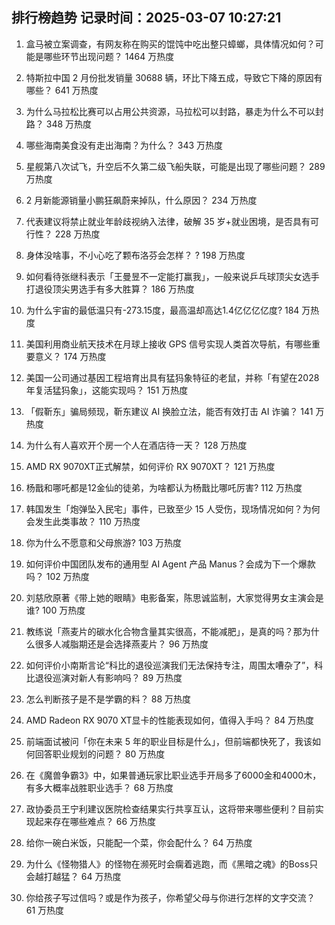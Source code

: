 
## 排行榜趋势 记录时间：2025-03-07 10:27:21
  
  1. 盒马被立案调查，有网友称在购买的馄饨中吃出整只蟑螂，具体情况如何？可能是哪些环节出现问题？ 1464 万热度
    
  2. 特斯拉中国 2 月份批发销量 30688 辆，环比下降五成，导致它下降的原因有哪些？ 641 万热度
    
  3. 为什么马拉松比赛可以占用公共资源，马拉松可以封路，暴走为什么不可以封路？ 348 万热度
    
  4. 哪些海南美食没有走出海南？为什么？ 343 万热度
    
  5. 星舰第八次试飞，升空后不久第二级飞船失联，可能是出现了哪些问题？ 289 万热度
    
  6. 2 月新能源销量小鹏狂飙蔚来掉队，什么原因？ 234 万热度
    
  7. 代表建议将禁止就业年龄歧视纳入法律，破解 35 岁+就业困境，是否具有可行性？ 228 万热度
    
  8. 身体没啥事，不小心吃了颗布洛芬会怎样？ ​? 198 万热度
    
  9. 如何看待张继科表示「王曼昱不一定能打赢我」，一般来说乒乓球顶尖女选手打退役顶尖男选手有多大胜算？ 186 万热度
    
  10. 为什么宇宙的最低温只有-273.15度，最高温却高达1.4亿亿亿亿度? 184 万热度
    
  11. 美国利用商业航天技术在月球上接收 GPS 信号实现人类首次导航，有哪些重要意义？ 174 万热度
    
  12. 美国一公司通过基因工程培育出具有猛犸象特征的老鼠，并称「有望在2028年复活猛犸象」，这能实现吗？ 151 万热度
    
  13. 「假靳东」骗局频现，靳东建议 AI 换脸立法，能否有效打击 AI 诈骗？ 141 万热度
    
  14. 为什么有人喜欢开个房一个人在酒店待一天？ 128 万热度
    
  15. AMD RX 9070XT正式解禁，如何评价 RX 9070XT？ 121 万热度
    
  16. 杨戬和哪吒都是12金仙的徒弟，为啥都认为杨戬比哪吒厉害? 112 万热度
    
  17. 韩国发生「炮弹坠入民宅」事件，已致至少 15 人受伤，现场情况如何？为何会发生此类事故？ 110 万热度
    
  18. 你为什么不愿意和父母旅游? 103 万热度
    
  19. 如何评价中国团队发布的通用型 AI Agent 产品 Manus？会成为下一个爆款吗？ 102 万热度
    
  20. 刘慈欣原著《带上她的眼睛》电影备案，陈思诚监制，大家觉得男女主演会是谁? 100 万热度
    
  21. 教练说「燕麦片的碳水化合物含量其实很高，不能减肥」，是真的吗？那为什么很多人减脂期还是会选择燕麦片？ 96 万热度
    
  22. 如何评价小南斯言论“科比的退役巡演我们无法保持专注，周围太嘈杂了”，科比退役巡演对新人有影响吗？ 89 万热度
    
  23. 怎么判断孩子是不是学霸的料？ 88 万热度
    
  24. AMD Radeon RX 9070 XT显卡的性能表现如何，值得入手吗？ 84 万热度
    
  25. 前端面试被问「你在未来 5 年的职业目标是什么」，但前端都快死了，我该如何回答职业规划的问题？ 80 万热度
    
  26. 在《魔兽争霸3》中，如果普通玩家比职业选手开局多了6000金和4000木，有多大概率战胜职业选手？ 68 万热度
    
  27. 政协委员王宁利建议医院检查结果实行共享互认，这将带来哪些便利？目前实现起来存在哪些难点？ 66 万热度
    
  28. 给你一碗白米饭，只能配一个菜，你会配什么？ 64 万热度
    
  29. 为什么《怪物猎人》的怪物在濒死时会瘸着逃跑，而《黑暗之魂》的Boss只会越打越猛？ 64 万热度
    
  30. 你给孩子写过信吗？或是作为孩子，你希望父母与你进行怎样的文字交流？ 61 万热度
    